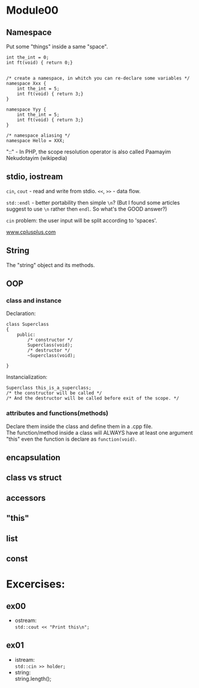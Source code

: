 # Module00

## Namespace
Put some "things" inside a same "space".  

```
int	the_int = 0;
int	ft(void) { return 0;}


/* create a namespace, in whitch you can re-declare some variables */
namespace Xxx {
	int	the_int = 5;
	int	ft(void) { return 3;}
}

namespace Yyy {
	int	the_int = 5;
	int	ft(void) { return 3;}
}

/* namespace aliasing */
namespace Hello = XXX;
```

"::" - In PHP, the scope resolution operator is also called Paamayim Nekudotayim (wikipedia)

## stdio, iostream
`cin`, `cout` - read and write from stdio.
`<<`, `>>` - data flow.

`std::endl` - better portability then simple `\n`? (But I found some articles suggest to use `\n` rather then `endl`. So what's the GOOD answer?)  

`cin` problem: the user input will be split according to 'spaces'.

www.cplusplus.com

## String
The "string" object and its methods.  

## OOP

### class and instance
Declaration: 
```
class Superclass
{
	public:
		/* constructor */
		Superclass(void);
		/* destructor */
		~Superclass(void);

}
```

Instancialization:
```
Superclass this_is_a_superclass;
/* the constructor will be called */
/* And the destructor will be called before exit of the scope. */
```

### attributes and functions(methods)
Declare them inside the class and define them in a .cpp file.  
The function/method inside a class will ALWAYS have at least one argument "this" even the function is declare as `function(void)`.  

## encapsulation

## class vs struct

## accessors

## "this"

## list

## const

# Excercises:  
## ex00
- ostream:  
	`std::cout << "Print this\n";`  

## ex01
- istream:  
	`std::cin >> holder;`  
- string:  
	string.length();
